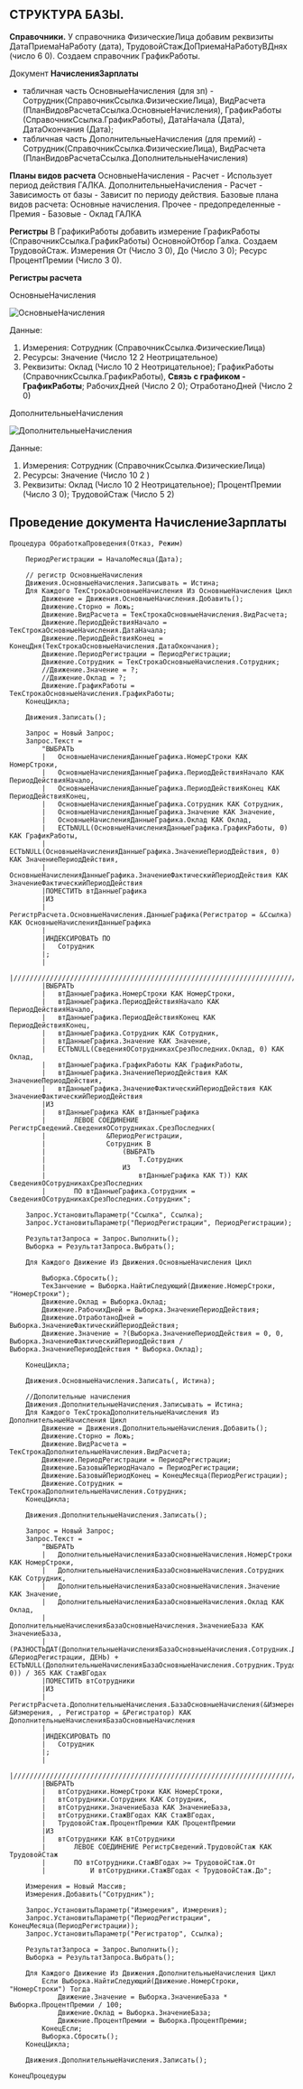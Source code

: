 ## СТРУКТУРА БАЗЫ.
**Справочники.**
У справочника ФизическиеЛица добавим реквизиты ДатаПриемаНаРаботу (дата), ТрудовойСтажДоПриемаНаРаботуВДнях (число 6 0).
Создаем справочник ГрафикРаботы.

Документ **НачисленияЗарплаты** 
  - табличная часть ОсновныеНачисления (для зп) - Сотрудник(СправочникСсылка.ФизическиеЛица), ВидРасчета (ПланВидовРасчетаСсылка.ОсновныеНачисления), ГрафикРаботы (СправочникСсылка.ГрафикРаботы), ДатаНачала (Дата), ДатаОкончания (Дата);
  - табличная часть ДополнительныеНачисления (для премий) - Сотрудник(СправочникСсылка.ФизическиеЛица), ВидРасчета (ПланВидовРасчетаСсылка.ДополнительныеНачисления)

**Планы видов расчета**
ОсновныеНачисления - Расчет - Использует период действия ГАЛКА.
ДополнительныеНачисления - Расчет - Зависимость от базы - Зависит по периоду действия. Базовые плана видов расчета: Основные начисления. Прочее - предопределенные - Премия - Базовые - Оклад ГАЛКА

**Регистры**
В ГрафикиРаботы добавить измерение ГрафикРаботы (СправочникСсылка.ГрафикРаботы) ОсновнойОтбор Галка.
Создаем ТрудовойСтаж. Измерения От (Число 3 0), До (Число 3 0); Ресурс ПроцентПремии (Число 3 0).

**Регистры расчета**

  ОсновныеНачисления

![ОсновныеНачисления](https://raw.githubusercontent.com/grydni4ok/1C/main/%D0%A1%D0%BF%D0%B5%D1%86%D0%B8%D0%B0%D0%BB%D0%B8%D1%81%D1%82/%D0%A1%D0%9F%D0%A0/01%20%D0%B7%D0%B0%D0%B4%D0%B0%D1%87%D0%B0/%D0%9E%D1%81%D0%BD%D0%BE%D0%B2%D0%BD%D1%8B%D0%B5%D0%9D%D0%B0%D1%87%D0%B8%D1%81%D0%BB%D0%B5%D0%BD%D0%B8%D1%8F.jpg)

Данные:
  1. Измерения: Сотрудник (СправочникСсылка.ФизическиеЛица)
  2. Ресурсы: Значение (Число 12 2 Неотрицательное)
  3. Реквизиты: Оклад (Число 10 2 Неотрицательное); ГрафикРаботы (СправочникСсылка.ГрафикРаботы), **Связь с графиком - ГрафикРаботы**; РабочихДней (Число 2 0); ОтработаноДней (Число 2 0)

ДополнительныеНачисления

![ДополнительныеНачисления](https://raw.githubusercontent.com/grydni4ok/1C/main/%D0%A1%D0%BF%D0%B5%D1%86%D0%B8%D0%B0%D0%BB%D0%B8%D1%81%D1%82/%D0%A1%D0%9F%D0%A0/01%20%D0%B7%D0%B0%D0%B4%D0%B0%D1%87%D0%B0/%D0%94%D0%BE%D0%BF%D0%BE%D0%BB%D0%BD%D0%B8%D1%82%D0%B5%D0%BB%D1%8C%D0%BD%D1%8B%D0%B5%D0%9D%D0%B0%D1%87%D0%B8%D1%81%D0%BB%D0%B5%D0%BD%D0%B8%D1%8F%202.jpg)

Данные:
  1. Измерения: Сотрудник (СправочникСсылка.ФизическиеЛица)
  2. Ресурсы: Значение (Число 10 2 )
  3. Реквизиты: Оклад (Число 10 2 Неотрицательное); ПроцентПремии (Число 3 0); ТрудовойСтаж (Число 5 2)


## Проведение документа НачислениеЗарплаты
```
Процедура ОбработкаПроведения(Отказ, Режим)
	
	ПериодРегистрации = НачалоМесяца(Дата);
	
	// регистр ОсновныеНачисления
	Движения.ОсновныеНачисления.Записывать = Истина;
	Для Каждого ТекСтрокаОсновныеНачисления Из ОсновныеНачисления Цикл
		Движение = Движения.ОсновныеНачисления.Добавить();
		Движение.Сторно = Ложь;
		Движение.ВидРасчета = ТекСтрокаОсновныеНачисления.ВидРасчета;
		Движение.ПериодДействияНачало = ТекСтрокаОсновныеНачисления.ДатаНачала;
		Движение.ПериодДействияКонец = КонецДня(ТекСтрокаОсновныеНачисления.ДатаОкончания);
		Движение.ПериодРегистрации = ПериодРегистрации;
		Движение.Сотрудник = ТекСтрокаОсновныеНачисления.Сотрудник;
		//Движение.Значение = ?;
		//Движение.Оклад = ?;
		Движение.ГрафикРаботы = ТекСтрокаОсновныеНачисления.ГрафикРаботы;
	КонецЦикла;
	
	Движения.Записать();	

	Запрос = Новый Запрос;
	Запрос.Текст = 
		"ВЫБРАТЬ
		|	ОсновныеНачисленияДанныеГрафика.НомерСтроки КАК НомерСтроки,
		|	ОсновныеНачисленияДанныеГрафика.ПериодДействияНачало КАК ПериодДействияНачало,
		|	ОсновныеНачисленияДанныеГрафика.ПериодДействияКонец КАК ПериодДействияКонец,
		|	ОсновныеНачисленияДанныеГрафика.Сотрудник КАК Сотрудник,
		|	ОсновныеНачисленияДанныеГрафика.Значение КАК Значение,
		|	ОсновныеНачисленияДанныеГрафика.Оклад КАК Оклад,
		|	ЕСТЬNULL(ОсновныеНачисленияДанныеГрафика.ГрафикРаботы, 0) КАК ГрафикРаботы,
		|	ЕСТЬNULL(ОсновныеНачисленияДанныеГрафика.ЗначениеПериодДействия, 0) КАК ЗначениеПериодДействия,
		|	ОсновныеНачисленияДанныеГрафика.ЗначениеФактическийПериодДействия КАК ЗначениеФактическийПериодДействия
		|ПОМЕСТИТЬ втДанныеГрафика
		|ИЗ
		|	РегистрРасчета.ОсновныеНачисления.ДанныеГрафика(Регистратор = &Ссылка) КАК ОсновныеНачисленияДанныеГрафика
		|
		|ИНДЕКСИРОВАТЬ ПО
		|	Сотрудник
		|;
		|
		|////////////////////////////////////////////////////////////////////////////////
		|ВЫБРАТЬ
		|	втДанныеГрафика.НомерСтроки КАК НомерСтроки,
		|	втДанныеГрафика.ПериодДействияНачало КАК ПериодДействияНачало,
		|	втДанныеГрафика.ПериодДействияКонец КАК ПериодДействияКонец,
		|	втДанныеГрафика.Сотрудник КАК Сотрудник,
		|	втДанныеГрафика.Значение КАК Значение,
		|	ЕСТЬNULL(СведенияОСотрудникахСрезПоследних.Оклад, 0) КАК Оклад,
		|	втДанныеГрафика.ГрафикРаботы КАК ГрафикРаботы,
		|	втДанныеГрафика.ЗначениеПериодДействия КАК ЗначениеПериодДействия,
		|	втДанныеГрафика.ЗначениеФактическийПериодДействия КАК ЗначениеФактическийПериодДействия
		|ИЗ
		|	втДанныеГрафика КАК втДанныеГрафика
		|		ЛЕВОЕ СОЕДИНЕНИЕ РегистрСведений.СведенияОСотрудниках.СрезПоследних(
		|				&ПериодРегистрации,
		|				Сотрудник В
		|					(ВЫБРАТЬ
		|						Т.Сотрудник
		|					ИЗ
		|						втДанныеГрафика КАК Т)) КАК СведенияОСотрудникахСрезПоследних
		|		ПО втДанныеГрафика.Сотрудник = СведенияОСотрудникахСрезПоследних.Сотрудник";
	
	Запрос.УстановитьПараметр("Ссылка", Ссылка);
	Запрос.УстановитьПараметр("ПериодРегистрации", ПериодРегистрации);
	
	РезультатЗапроса = Запрос.Выполнить();	
	Выборка = РезультатЗапроса.Выбрать(); 
	
	Для Каждого Движение Из Движения.ОсновныеНачисления Цикл
		
		Выборка.Сбросить();
		ТекЗанчение = Выборка.НайтиСледующий(Движение.НомерСтроки, "НомерСтроки");
		Движение.Оклад = Выборка.Оклад;
		Движение.РабочихДней = Выборка.ЗначениеПериодДействия;
		Движение.ОтработаноДней = Выборка.ЗначениеФактическийПериодДействия;
		Движение.Значение = ?(Выборка.ЗначениеПериодДействия = 0, 0, Выборка.ЗначениеФактическийПериодДействия / Выборка.ЗначениеПериодДействия * Выборка.Оклад);
		
	КонецЦикла;
	
	Движения.ОсновныеНачисления.Записать(, Истина); 	

	//Дополительные начисления	
	Движения.ДополнительныеНачисления.Записывать = Истина;
	Для Каждого ТекСтрокаДополнительныеНачисления Из ДополнительныеНачисления Цикл
		Движение = Движения.ДополнительныеНачисления.Добавить();
		Движение.Сторно = Ложь;
		Движение.ВидРасчета = ТекСтрокаДополнительныеНачисления.ВидРасчета;
		Движение.ПериодРегистрации = ПериодРегистрации;
		Движение.БазовыйПериодНачало = ПериодРегистрации;
		Движение.БазовыйПериодКонец = КонецМесяца(ПериодРегистрации);
		Движение.Сотрудник = ТекСтрокаДополнительныеНачисления.Сотрудник;
	КонецЦикла;
	
	Движения.ДополнительныеНачисления.Записать();
	
	Запрос = Новый Запрос;
	Запрос.Текст = 
		"ВЫБРАТЬ
		|	ДополнительныеНачисленияБазаОсновныеНачисления.НомерСтроки КАК НомерСтроки,
		|	ДополнительныеНачисленияБазаОсновныеНачисления.Сотрудник КАК Сотрудник,
		|	ДополнительныеНачисленияБазаОсновныеНачисления.Значение КАК Значение,
		|	ДополнительныеНачисленияБазаОсновныеНачисления.Оклад КАК Оклад,
		|	ДополнительныеНачисленияБазаОсновныеНачисления.ЗначениеБаза КАК ЗначениеБаза,
		|	(РАЗНОСТЬДАТ(ДополнительныеНачисленияБазаОсновныеНачисления.Сотрудник.ДатаПриемаНаРаботу, &ПериодРегистрации, ДЕНЬ) + ЕСТЬNULL(ДополнительныеНачисленияБазаОсновныеНачисления.Сотрудник.ТрудовойСтажДоПриемаНаРаботу, 0)) / 365 КАК СтажВГодах
		|ПОМЕСТИТЬ втСотрудники
		|ИЗ
		|	РегистрРасчета.ДополнительныеНачисления.БазаОсновныеНачисления(&Измерения, &Измерения, , Регистратор = &Регистратор) КАК ДополнительныеНачисленияБазаОсновныеНачисления
		|
		|ИНДЕКСИРОВАТЬ ПО
		|	Сотрудник
		|;
		|
		|////////////////////////////////////////////////////////////////////////////////
		|ВЫБРАТЬ
		|	втСотрудники.НомерСтроки КАК НомерСтроки,
		|	втСотрудники.Сотрудник КАК Сотрудник,
		|	втСотрудники.ЗначениеБаза КАК ЗначениеБаза,
		|	втСотрудники.СтажВГодах КАК СтажВГодах,
		|	ТрудовойСтаж.ПроцентПремии КАК ПроцентПремии
		|ИЗ
		|	втСотрудники КАК втСотрудники
		|		ЛЕВОЕ СОЕДИНЕНИЕ РегистрСведений.ТрудовойСтаж КАК ТрудовойСтаж
		|		ПО втСотрудники.СтажВГодах >= ТрудовойСтаж.От
		|			И втСотрудники.СтажВГодах < ТрудовойСтаж.До";
	
	Измерения = Новый Массив;
	Измерения.Добавить("Сотрудник");
	
	Запрос.УстановитьПараметр("Измерения", Измерения);
	Запрос.УстановитьПараметр("ПериодРегистрации", КонецМесяца(ПериодРегистрации));
	Запрос.УстановитьПараметр("Регистратор", Ссылка);
	
	РезультатЗапроса = Запрос.Выполнить();	
	Выборка = РезультатЗапроса.Выбрать(); 
	
	Для Каждого Движение Из Движения.ДополнительныеНачисления Цикл
		Если Выборка.НайтиСледующий(Движение.НомерСтроки, "НомерСтроки") Тогда
			Движение.Значение = Выборка.ЗначениеБаза * Выборка.ПроцентПремии / 100;
			Движение.Оклад = Выборка.ЗначениеБаза;
			Движение.ПроцентПремии = Выборка.ПроцентПремии;
		КонецЕсли;
		Выборка.Сбросить();
	КонецЦикла;
	
	Движения.ДополнительныеНачисления.Записать();

КонецПроцедуры
```
